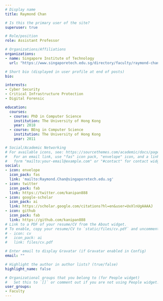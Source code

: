 ```yaml
---
# Display name
title: Raymond Chan

# Is this the primary user of the site?
superuser: true

# Role/position
role: Assistant Professor

# Organizations/Affiliations
organizations:
- name: Singapore Institute of Technology
  url: "https://www.singaporetech.edu.sg/directory/faculty/raymond-chan"

# Short bio (displayed in user profile at end of posts)
bio: 

interests:
- Cyber Security
- Critical Infrastructure Protection
- Digital Forensic 

education:
  courses:
  - course: PhD in Computer Science
    institution: The University of Hong Kong
    year: 2018
  - course: BEng in Computer Science
    institution: The University of Hong Kong
    year: 2011

# Social/Academic Networking
# For available icons, see: https://sourcethemes.com/academic/docs/page-builder/#icons
#   For an email link, use "fas" icon pack, "envelope" icon, and a link in the
#   form "mailto:your-email@example.com" or "#contact" for contact widget.
social:
- icon: envelope
  icon_pack: fas
  link: 'mailto:Raymond.Chan@singaporetech.edu.sg'
- icon: twitter
  icon_pack: fab
  link: https://twitter.com/kanipan888
- icon: google-scholar
  icon_pack: ai
  link: https://scholar.google.com/citations?hl=en&user=UxXlnUgAAAAJ
- icon: github
  icon_pack: fab
  link: https://github.com/kanipan888
# Link to a PDF of your resume/CV from the About widget.
# To enable, copy your resume/CV to `static/files/cv.pdf` and uncomment the lines below.
# - icon: cv
#   icon_pack: ai
#   link: files/cv.pdf

# Enter email to display Gravatar (if Gravatar enabled in Config)
email: ""

# Highlight the author in author lists? (true/false)
highlight_name: false

# Organizational groups that you belong to (for People widget)
#   Set this to `[]` or comment out if you are not using People widget.
user_groups:
- Faculty
---
```


<!-- ## <span style="font-size: 1.25rem  ;">**Biography**</span> -->
<!-- <span style="font-size: 0.9rem  ;">Dr. Raymond Chan specialized in cybersecurity, digital forensic, critical infrastructure protection, cyber-physical system, secure software development, and privacy-preserving model. He published many papers related to digital forensic, critical infrastructure protection. He has more than ten years of experience developing software systems for government-funded projects in Hong Kong. 

Currently, he is an Assistant professor at Singapore Institute of Technology and the vice-chair of IFIP Working Group 11.10 on Critical Infrastructure Protection. He has experience to conduct vulnerability assessment and penetration testing, digital forensic investigation, provide security solutions for software systems.</span> -->

<!-- ## <span style="font-size: 1.25rem  ;">**Publications**</span>
<details>
  <summary><strong>Conference Papers</strong></summary>
  
  - <span style="font-size: 0.9rem  ;">Chan, Raymond, Forest Tan, Ulric Teo, Brandon Kow. "Vulnerability Assessments of Building Management Systems." International Conference on Critical Infrastructure Protection. Springer, Cham, 2020.</span>
  - <span style="font-size: 0.9rem  ;">Chan, Raymond, Kam-Pui Chow, and Chun-Fai Chan. "Defining Attack Patterns for Industrial Control Systems." International Conference on Critical Infrastructure Protection. Springer, Cham, 2019.</span>
  - <span style="font-size: 0.9rem  ;">Chan, Chun-Fai, KP Chow, C Mak, R Chan. "Detecting Anomalies in Programmable Logic Controllers Using Unsupervised Machine Learning." IFIP International Conference on Digital Forensics. Springer, Cham, 2019.</span>
  - <span style="font-size: 0.9rem  ;">Chan, Raymond, and Kam-Pui Chow. "Threat analysis of an elevator control system." International Conference on Critical Infrastructure Protection. Springer, Cham, 2017</span>
  - <span style="font-size: 0.9rem  ;">Chan, Raymond, et al. "The Cloud Storage Ecosystem–A New Business Model for Internet Piracy?" IFIP International Conference on Digital Forensics. Springer, Cham, 2016</span>
  - <span style="font-size: 0.9rem  ;">Chan, Raymond, and Kam-Pui Chow. "Forensic analysis of a Siemens programmable logic controller." International Conference on Critical Infrastructure Protection. Springer, Cham, 2016</span>
</details> -->


